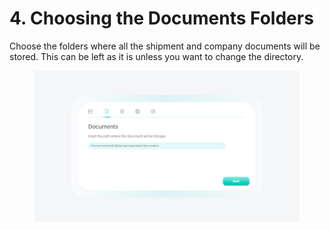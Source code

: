 # 4. Choosing the Documents Folders

Choose the folders where all the shipment and company documents will be stored. This can be left as it is unless you want to change the directory.&#x20;

<figure><img src="../../.gitbook/assets/image (1).png" alt=""><figcaption></figcaption></figure>
